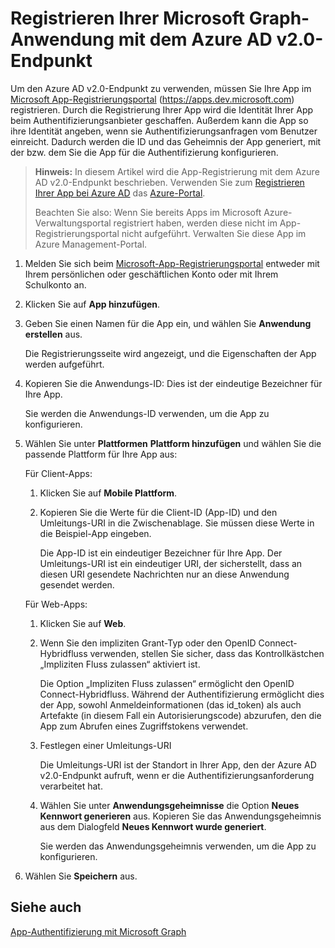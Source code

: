 # <a name="register-your-microsoft-graph-application-with-the-azure-ad-v20-endpoint"></a>Registrieren Ihrer Microsoft Graph-Anwendung mit dem Azure AD v2.0-Endpunkt

Um den Azure AD v2.0-Endpunkt zu verwenden, müssen Sie Ihre App im [Microsoft App-Registrierungsportal](https://apps.dev.microsoft.com) (https://apps.dev.microsoft.com) registrieren. Durch die Registrierung Ihrer App wird die Identität Ihrer App beim Authentifizierungsanbieter geschaffen. Außerdem kann die App so ihre Identität angeben, wenn sie Authentifizierungsanfragen vom Benutzer einreicht. Dadurch werden die ID und das Geheimnis der App generiert, mit der bzw. dem Sie die App für die Authentifizierung konfigurieren.

> **Hinweis:** In diesem Artikel wird die App-Registrierung mit dem Azure AD v2.0-Endpunkt beschrieben. Verwenden Sie zum [Registrieren Ihrer App bei Azure AD](app_authorization.md) das [Azure-Portal](https://aka.ms/aadapplist).
> 
> Beachten Sie also: Wenn Sie bereits Apps im Microsoft Azure-Verwaltungsportal registriert haben, werden diese nicht im App-Registrierungsportal nicht aufgeführt. Verwalten Sie diese App im Azure Management-Portal. 

1. Melden Sie sich beim [Microsoft-App-Registrierungsportal](https://apps.dev.microsoft.com/) entweder mit Ihrem persönlichen oder geschäftlichen Konto oder mit Ihrem Schulkonto an.

2. Klicken Sie auf **App hinzufügen**.

3. Geben Sie einen Namen für die App ein, und wählen Sie **Anwendung erstellen** aus.

    Die Registrierungsseite wird angezeigt, und die Eigenschaften der App werden aufgeführt.

4. Kopieren Sie die Anwendungs-ID: Dies ist der eindeutige Bezeichner für Ihre App.

    Sie werden die Anwendungs-ID verwenden, um die App zu konfigurieren.

5. Wählen Sie unter **Plattformen** **Plattform hinzufügen** und wählen Sie die passende Plattform für Ihre App aus:
    
    Für Client-Apps:
    1. Klicken Sie auf **Mobile Plattform**.

    2. Kopieren Sie die Werte für die Client-ID (App-ID) und den Umleitungs-URI in die Zwischenablage. Sie müssen diese Werte in die Beispiel-App eingeben.

        Die App-ID ist ein eindeutiger Bezeichner für Ihre App. Der Umleitungs-URI ist ein eindeutiger URI, der sicherstellt, dass an diesen URI gesendete Nachrichten nur an diese Anwendung gesendet werden. 

    Für Web-Apps:
    1. Klicken Sie auf **Web**.
    2. Wenn Sie den impliziten Grant-Typ oder den OpenID Connect-Hybridfluss verwenden, stellen Sie sicher, dass das Kontrollkästchen „Impliziten Fluss zulassen“ aktiviert ist. 
        
        Die Option „Impliziten Fluss zulassen“ ermöglicht den OpenID Connect-Hybridfluss. Während der Authentifizierung ermöglicht dies der App, sowohl Anmeldeinformationen (das id_token) als auch Artefakte (in diesem Fall ein Autorisierungscode) abzurufen, den die App zum Abrufen eines Zugriffstokens verwendet.


    3. Festlegen einer Umleitungs-URI
        
        Die Umleitungs-URI ist der Standort in Ihrer App, den der Azure AD v2.0-Endpunkt aufruft, wenn er die Authentifizierungsanforderung verarbeitet hat.
    4. Wählen Sie unter **Anwendungsgeheimnisse** die Option **Neues Kennwort generieren** aus. Kopieren Sie das Anwendungsgeheimnis aus dem Dialogfeld **Neues Kennwort wurde generiert**.
        
        Sie werden das Anwendungsgeheimnis verwenden, um die App zu konfigurieren.
    
6. Wählen Sie **Speichern** aus.

## <a name="see-also"></a>Siehe auch

[App-Authentifizierung mit Microsoft Graph](auth_overview.md)
